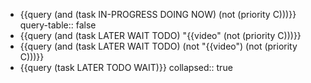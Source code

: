- {{query (and (task IN-PROGRESS DOING NOW) (not (priority C)))}}
  query-table:: false
- {{query (and (task LATER WAIT TODO) "{{video" (not (priority C)))}}
- {{query (and (task LATER WAIT TODO) (not "{{video") (not (priority C)))}}
- {{query (task LATER TODO WAIT)}}
  collapsed:: true